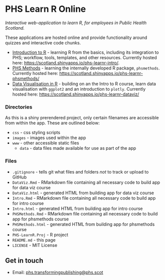 # PHS Learn R Online

*Interactive web-application to learn R, for employees in Public Health Scotland.*

These applications are hosted online and provide functionality around quizzes and interactive code chunks. 

* [Introduction to R](https://github.com/Public-Health-Scotland/learnr-online/blob/master/Intro.Rmd) - learning R from the basics, including its integration to PHS; workflow, tools, templates, and other resources. Currently hosted here: https://scotland.shinyapps.io/phs-learnr-intro/.
* [PHS Methods](https://github.com/Public-Health-Scotland/learnr-online/blob/master/PHSMethods.Rmd) - learning the internally developed R package, `phsmethods`. Currently hosted here: https://scotland.shinyapps.io/phs-learnr-phsmethods/  
* [Data Visualisation in R](https://github.com/Public-Health-Scotland/learnr-online/blob/master/DataViz.Rmd) - building on an the Intro to R course, learn data visualisation with `ggplot2` and an introduction to `plotly`. Currently hosted here: https://scotland.shinyapps.io/phs-learnr-dataviz/ 

### Directories
  As this is a shiny prerendered project, only certain filenames are accessible from within the app. These are outlined below:
  * `css` - css styling scripts
  * `images` - images used within the app
  * `www` - other accessible static files
    + `data` - data files made available for use as part of the app
    
### Files
  * `.gitignore` - tells git what files and folders *not* to track or upload to GitHub
  * `DataViz.Rmd` - RMarkdown file containing all necessary code to build app for data viz course
  * `DataViz.html` - generated HTML from building app for data viz course
  * `Intro.Rmd` - RMarkdown file containing all necessary code to build app for intro course
  * `Intro.html` - generated HTML from building app for intro course
  * `PHSMethods.Rmd` - RMarkdown file containing all necessary code to build app for phsmethods course
  * `PHSMethods.html` - generated HTML from building app for phsmethods course
  * `PHS-LearnR.Proj` - R project
  * `README.md` - this page
  * `LICENSE` - MIT License 


## Get in touch

* Email: phs.transformingpublishing@phs.scot

